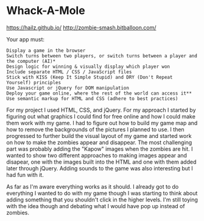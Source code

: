 # Whack-A-Mole

https://hailz.github.io/
http://zombie-smash.bitballoon.com/

Your app must:

    Display a game in the browser
    Switch turns between two players, or switch turns between a player and the computer (AI)*
    Design logic for winning & visually display which player won
    Include separate HTML / CSS / JavaScript files
    Stick with KISS (Keep It Simple Stupid) and DRY (Don't Repeat Yourself) principles
    Use Javascript or jQuery for DOM manipulation
    Deploy your game online, where the rest of the world can access it**
    Use semantic markup for HTML and CSS (adhere to best practices)


For my project I used HTML, CSS, and jQuery. For my approach I started by figuring out what graphics I could find for free online and how I could make them work with my game. I had to figure out how to build my game map and how to remove the backgrounds of the pictures I planned to use. I then progressed to further build the visual layout of my game and started work on how to make the zombies appear and disappear. The most challenging part was probably adding the "Kapow" images when the zombies are hit. I wanted to show two different approaches to making images appear and disapear, one with the images built into the HTML and one with them added later through jQuery. Adding sounds to the game was also interesting but I had fun with it.

As far as I'm aware everything works as it should. I already got to do everything I wanted to do with my game though I was starting to think about adding something that you shouldn't click in the higher levels. I'm still toying with the idea though and debating what I would have pop up instead of zombies.
